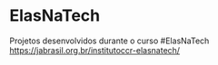 # ElasNaTech
Projetos desenvolvidos durante o curso #ElasNaTech 
</br>
https://jabrasil.org.br/institutoccr-elasnatech/
